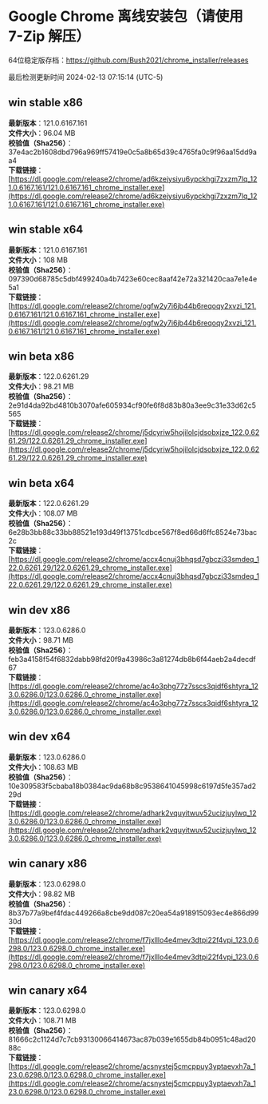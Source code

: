 # Google Chrome 离线安装包（请使用 7-Zip 解压）
64位稳定版存档：<https://github.com/Bush2021/chrome_installer/releases>

最后检测更新时间
2024-02-13 07:15:14 (UTC-5)

## win stable x86
**最新版本**：121.0.6167.161  
**文件大小**：96.04 MB  
**校验值（Sha256）**：37e4ac2b1608dbd796a969ff57419e0c5a8b65d39c4765fa0c9f96aa15dd9aa4  
**下载链接**：[https://dl.google.com/release2/chrome/ad6kzejysiyu6ypckhgi7zxzm7lq_121.0.6167.161/121.0.6167.161_chrome_installer.exe](https://dl.google.com/release2/chrome/ad6kzejysiyu6ypckhgi7zxzm7lq_121.0.6167.161/121.0.6167.161_chrome_installer.exe)  

## win stable x64
**最新版本**：121.0.6167.161  
**文件大小**：108 MB  
**校验值（Sha256）**：097390d68785c5dbf499240a4b7423e60cec8aaf42e72a321420caa7e1e4e5a1  
**下载链接**：[https://dl.google.com/release2/chrome/ogfw2y7i6jb44b6reqoqy2xvzi_121.0.6167.161/121.0.6167.161_chrome_installer.exe](https://dl.google.com/release2/chrome/ogfw2y7i6jb44b6reqoqy2xvzi_121.0.6167.161/121.0.6167.161_chrome_installer.exe)  

## win beta x86
**最新版本**：122.0.6261.29  
**文件大小**：98.21 MB  
**校验值（Sha256）**：2e91d4da92bd4810b3070afe605934cf90fe6f8d83b80a3ee9c31e33d62c5565  
**下载链接**：[https://dl.google.com/release2/chrome/j5dcyriw5hojilolcjdsobxjze_122.0.6261.29/122.0.6261.29_chrome_installer.exe](https://dl.google.com/release2/chrome/j5dcyriw5hojilolcjdsobxjze_122.0.6261.29/122.0.6261.29_chrome_installer.exe)  

## win beta x64
**最新版本**：122.0.6261.29  
**文件大小**：108.07 MB  
**校验值（Sha256）**：6e28b3bb88c33bb88521e193d49f13751cdbce567f8ed66d6ffc8524e73bac2c  
**下载链接**：[https://dl.google.com/release2/chrome/accx4cnuj3bhqsd7gbczi33smdeq_122.0.6261.29/122.0.6261.29_chrome_installer.exe](https://dl.google.com/release2/chrome/accx4cnuj3bhqsd7gbczi33smdeq_122.0.6261.29/122.0.6261.29_chrome_installer.exe)  

## win dev x86
**最新版本**：123.0.6286.0  
**文件大小**：98.71 MB  
**校验值（Sha256）**：feb3a4158f54f6832dabb98fd20f9a43986c3a81274db8b6f44aeb2a4decdf67  
**下载链接**：[https://dl.google.com/release2/chrome/ac4o3phg77z7sscs3qidf6shtyra_123.0.6286.0/123.0.6286.0_chrome_installer.exe](https://dl.google.com/release2/chrome/ac4o3phg77z7sscs3qidf6shtyra_123.0.6286.0/123.0.6286.0_chrome_installer.exe)  

## win dev x64
**最新版本**：123.0.6286.0  
**文件大小**：108.63 MB  
**校验值（Sha256）**：10e309583f5cbaba18b0384ac9da68b8c9538641045998c6197d5fe357ad229d  
**下载链接**：[https://dl.google.com/release2/chrome/adhark2vquyitwuv52ucizjuylwq_123.0.6286.0/123.0.6286.0_chrome_installer.exe](https://dl.google.com/release2/chrome/adhark2vquyitwuv52ucizjuylwq_123.0.6286.0/123.0.6286.0_chrome_installer.exe)  

## win canary x86
**最新版本**：123.0.6298.0  
**文件大小**：98.82 MB  
**校验值（Sha256）**：8b37b77a9bef4fdac449266a8cbe9dd087c20ea54a918915093ec4e866d9930d  
**下载链接**：[https://dl.google.com/release2/chrome/f7jxlllo4e4mev3dtpi22f4vpi_123.0.6298.0/123.0.6298.0_chrome_installer.exe](https://dl.google.com/release2/chrome/f7jxlllo4e4mev3dtpi22f4vpi_123.0.6298.0/123.0.6298.0_chrome_installer.exe)  

## win canary x64
**最新版本**：123.0.6298.0  
**文件大小**：108.71 MB  
**校验值（Sha256）**：81666c2c1124d7c7cb93130066414673ac87b039e1655db84b0951c48ad2088c  
**下载链接**：[https://dl.google.com/release2/chrome/acsnystej5cmcppuy3yptaevxh7a_123.0.6298.0/123.0.6298.0_chrome_installer.exe](https://dl.google.com/release2/chrome/acsnystej5cmcppuy3yptaevxh7a_123.0.6298.0/123.0.6298.0_chrome_installer.exe)  

